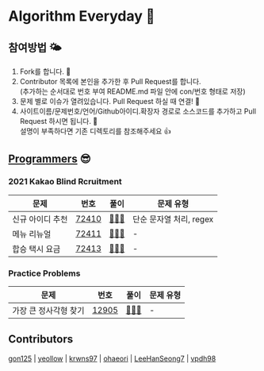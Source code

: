 # Algorithm Everyday 🥳

## 참여방법 🌤
1. Fork를 합니다. 🍴
2. Contributor 목록에 본인을 추가한 후 Pull Request를 합니다. <br> (추가하는 순서대로 번호 부여 README.md 파일 안에 con/번호 형태로 저장)
3. 문제 별로 이슈가 열려있습니다. Pull Request 하실 때 연결! 👻
3. 사이트이름/문제번호/언어/Github아이디.확장자 경로로 소스코드를 추가하고 Pull Request 하시면 됩니다. 🐥 <br> 설명이 부족하다면 기존 디렉토리를 참조해주세요 👍

## [Programmers](https://programmers.co.kr) 😎
### 2021 Kakao Blind Rcruitment 
| 문제 | 번호 | 풀이 | 문제 유형 |
| --- | --- | --- | ----- |
| 신규 아이디 추천 | [72410][p/72410] | [🧑🏻‍💻][p/72410/solution] | 단순 문자열 처리, regex |
| 메뉴 리뉴얼 | [72411][p/72411] | [🧑🏻‍💻][p/72411/solution] | - |
| 합승 택시 요금 | [72413][p/72413] | [🧑🏻‍💻][p/72413/solution] | - |

[p/72413]: https://programmers.co.kr/learn/courses/30/lessons/72413
[p/72413/solution]: /programmers/72413

[p/72411]: https://programmers.co.kr/learn/courses/30/lessons/72411
[p/72411/solution]: /programmers/72411

[p/72410]: https://programmers.co.kr/learn/courses/30/lessons/72410
[p/72410/solution]: /programmers/72410

### Practice Problems
| 문제 | 번호 |  풀이  | 문제 유형 |
| --- | --- | ----- | ----- |
| 가장 큰 정사각형 찾기 | [12905][p/12905] | [🧑🏻‍💻][p/12905/solution] | - |

[p/12905]: https://programmers.co.kr/learn/courses/30/lessons/12905
[p/12905/solution]: /programmers/12905

## Contributors
[gon125][con/1] | [yeollow][con/2] | [krwns97][con/3] | [ohaeori][con/4] | [LeeHanSeong7][con/5] | [vpdh98][con/6]

[comment]: <> (예시: con/본인 원하는 번호: 깃허브 링크)
[con/1]: https://github.com/gon125
[con/2]: https://github.com/yeollow
[con/3]: https://github.com/krwns97
[con/4]: https://github.com/ohaeori
[con/5]: https://github.com/LeeHanSeong7
[con/6]: https://github.com/vpdh98

